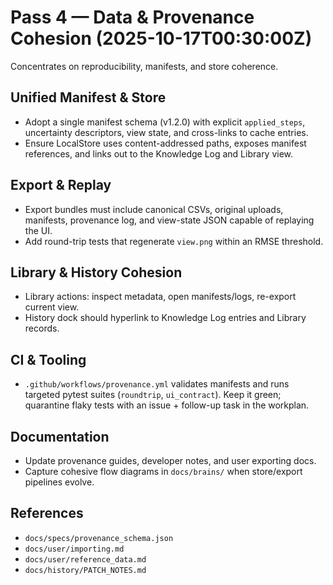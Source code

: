 # Pass 4 — Data & Provenance Cohesion (2025-10-17T00:30:00Z)

Concentrates on reproducibility, manifests, and store coherence.

## Unified Manifest & Store
- Adopt a single manifest schema (v1.2.0) with explicit `applied_steps`,
  uncertainty descriptors, view state, and cross-links to cache entries.
- Ensure LocalStore uses content-addressed paths, exposes manifest references,
  and links out to the Knowledge Log and Library view.

## Export & Replay
- Export bundles must include canonical CSVs, original uploads, manifests,
  provenance log, and view-state JSON capable of replaying the UI.
- Add round-trip tests that regenerate `view.png` within an RMSE threshold.

## Library & History Cohesion
- Library actions: inspect metadata, open manifests/logs, re-export current view.
- History dock should hyperlink to Knowledge Log entries and Library records.

## CI & Tooling
- `.github/workflows/provenance.yml` validates manifests and runs targeted pytest
  suites (`roundtrip`, `ui_contract`). Keep it green; quarantine flaky tests with
  an issue + follow-up task in the workplan.

## Documentation
- Update provenance guides, developer notes, and user exporting docs.
- Capture cohesive flow diagrams in `docs/brains/` when store/export pipelines
  evolve.

## References
- `docs/specs/provenance_schema.json`
- `docs/user/importing.md`
- `docs/user/reference_data.md`
- `docs/history/PATCH_NOTES.md`
